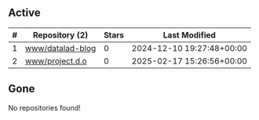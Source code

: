 ## Active
| # | Repository (2) | Stars | Last Modified |
| --- | --- | --- | --- |
| 1 | [www/datalad-blog](https://hub.datalad.org/www/datalad-blog) | 0 | 2024-12-10 19:27:48+00:00 |
| 2 | [www/project.d.o](https://hub.datalad.org/www/project.d.o) | 0 | 2025-02-17 15:26:56+00:00 |

## Gone
No repositories found!
